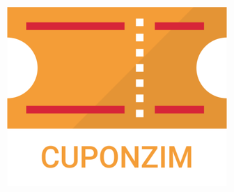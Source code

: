 <img src='./assets/img/CuponzimLogo.png'>

<style>
.cover:after {
    content: '';
    position: absolute;
    background-color: #D72638;
}

</style>
